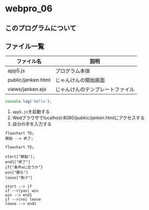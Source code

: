 # webpro_06

## このプログラムについて

## ファイル一覧

ファイル名 | 説明
-|-
app5.js | プログラム本体
public/janken.html | じゃんけんの開始画面
views/janken.ejs | じゃんけんのテンプレートファイル

```javascript
console.log('Hello');
```

1. ```app5.js```を起動する
1. Wedブラウザでlocalhost:8080/pubkic/janken.htmlにアクセスする
1. 自分の手を入力する

```mermaid
flowchart TD;
開始 --> 終了;
```
```mermaid
flowchart TD;

start["開始"];
end1["終了"]
if{"条件aに合うか"}
win["勝ち"]
loose["負け"]

start --> if
if -->|yas| win
win --> end1
if -->|no| loose
loose --> end1
```
